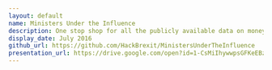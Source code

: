 ```yaml
---
layout: default
name: Ministers Under the Influence
description: One stop shop for all the publicly available data on money and politics
display_date: July 2016
github_url: https://github.com/HackBrexit/MinistersUnderTheInfluence
presentation_url: https://drive.google.com/open?id=1-CsMiIhywwpsGFKeEBzOfc9a6BTBb8nk284ctJra77o
---
```


